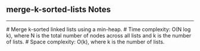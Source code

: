 <h2>merge-k-sorted-lists Notes</h2><hr># Merge k-sorted linked lists using a min-heap.
# Time complexity: O(N log k), where N is the total number of nodes across all lists and k is the number of lists.
# Space complexity: O(k), where k is the number of lists.
